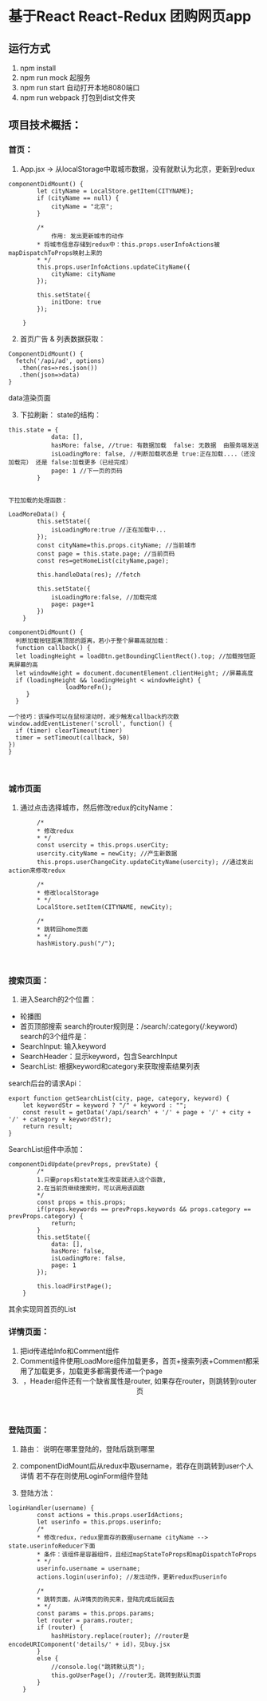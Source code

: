 # 基于React React-Redux 团购网页app

## 运行方式
1. npm install
2. npm run mock 起服务
2. npm run start 自动打开本地8080端口
3. npm run webpack 打包到dist文件夹

## 项目技术概括：
### 首页：
1. App.jsx -> 从localStorage中取城市数据，没有就默认为北京，更新到redux <br>
```
componentDidMount() {
        let cityName = LocalStore.getItem(CITYNAME);
        if (cityName == null) {
            cityName = "北京";
        }

        /*
            作用: 发出更新城市的动作
        * 将城市信息存储到redux中：this.props.userInfoActions被mapDispatchToProps映射上来的
        * */
        this.props.userInfoActions.updateCityName({
            cityName: cityName
        });

        this.setState({
            initDone: true
        });

    }
```

2. 首页广告 & 列表数据获取：
```
ComponentDidMount() {
  fetch('/api/ad', options)
   .then(res=>res.json())
   .then(json=>data)
}
```

data渲染页面 <br/>

3. 下拉刷新：
state的结构：
```
this.state = {
            data: [],
            hasMore: false, //true: 有数据加载  false: 无数据  由服务端发送
            isLoadingMore: false, //判断加载状态是 true:正在加载....（还没加载完） 还是 false:加载更多（已经完成）
            page: 1 //下一页的页码
        }


下拉加载的处理函数：

LoadMoreData() {
        this.setState({
            isLoadingMore:true //正在加载中...
        });
        const cityName=this.props.cityName; //当前城市
        const page = this.state.page; //当前页码
        const res=getHomeList(cityName,page);

        this.handleData(res); //fetch

        this.setState({
            isLoadingMore:false, //加载完成
            page: page+1
        })
    }

componentDidMount() {
  判断加载按钮距离顶部的距离，若小于整个屏幕高就加载：
  function callback() {
  let loadingHeight = loadBtn.getBoundingClientRect().top; //加载按钮距离屏幕的高          
  let windowHeight = document.documentElement.clientHeight; //屏幕高度
  if (loadingHeight && loadingHeight < windowHeight) {
                loadMoreFn();
     }
  } 
  
一个技巧：该操作可以在鼠标滚动时，减少触发callback的次数
window.addEventListener('scroll', function() {
  if (timer) clearTimeout(timer)
  timer = setTimeout(callback, 50)  
})
}
```
<br />

### 城市页面
1. 通过点击选择城市，然后修改redux的cityName：
```
        /*
        * 修改redux
        * */
        const usercity = this.props.userCity;
        usercity.cityName = newCity; //产生新数据
        this.props.userChangeCity.updateCityName(usercity); //通过发出action来修改redux

        /*
        * 修改localStorage
        * */
        LocalStore.setItem(CITYNAME, newCity);

        /*
        * 跳转回home页面
        * */
        hashHistory.push("/");
```
<br />

### 搜索页面：
1. 进入Search的2个位置：
* 轮播图
* 首页顶部搜索
search的router规则是：/search/:category(/:keyword)
search的3个组件是：
* SearchInput: 输入keyword
* SearchHeader：显示keyword，包含SearchInput
* SearchList: 根据keyword和category来获取搜索结果列表

search后台的请求Api：
```
export function getSearchList(city, page, category, keyword) {
    let keywordStr = keyword ? "/" + keyword : "";
    const result = getData('/api/search' + '/' + page + '/' + city + '/' + category + keywordStr);
    return result;
}
```
SearchList组件中添加：
```
componentDidUpdate(prevProps, prevState) {
        /*
        1.只要props和state发生改变就进入这个函数,
        2.在当前页继续搜索时，可以调用该函数
        */
        const props = this.props;
        if(props.keywords == prevProps.keywords && props.category == prevProps.category) {
            return;
        }
        this.setState({
            data: [],
            hasMore: false,
            isLoadingMore: false,
            page: 1
        });

        this.loadFirstPage();
    }
```
其余实现同首页的List

### 详情页面：
1. 把id传递给Info和Comment组件
2. Comment组件使用LoadMore组件加载更多，首页+搜索列表+Comment都采用了加载更多，加载更多都需要传递一个page
3. <Header title="商品详情"/>，Header组件还有一个缺省属性是router, 如果存在router，则跳转到router页

### 登陆页面：
1. 路由：<Route path="/login(/:router)" component={Login}/>
说明在哪里登陆的，登陆后跳到哪里

2. componentDidMount后从redux中取username，若存在则跳转到user个人详情
若不存在则使用LoginForm组件登陆

3. 登陆方法：
```
loginHandler(username) {
        const actions = this.props.userIdActions;
        let userinfo = this.props.userinfo;
        /*
        * 修改redux，redux里面存的数据username cityName --> state.userinfoReducer下面
        * 条件：该组件是容器组件，且经过mapStateToProps和mapDispatchToProps
        * */
        userinfo.username = username;
        actions.login(userinfo); //发出动作，更新redux的userinfo

        /*
        * 跳转页面，从详情页的购买来，登陆完成后就回去
        * */
        const params = this.props.params;
        let router = params.router;
        if (router) {
            hashHistory.replace(router); //router是encodeURIComponent('details/' + id)，见buy.jsx
        }
        else {
            //console.log("跳转默认页");
            this.goUserPage(); //router无，跳转到默认页面
        }
    }
```



